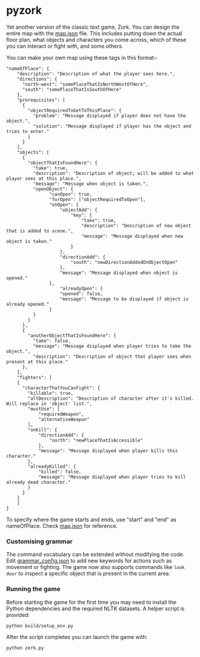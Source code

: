 # pyzork
Yet another version of the classic text game, Zork.
You can design the entire map with the [map.json](map.json) file. This includes putting down the actual floor plan, what objects and characters you come across, which of these you can interact or fight with, and some others.

You can make your own map using these tags in this format:-

```
"nameOfPlace": {
	"description": "Description of what the player sees here.",
	"directions": {
	  "north-west": "somePlaceThatIsNorthWestOfHere",
	  "south": "somePlaceThatIsSouthOfHere"
	},
	"prerequisites": [
	  { 
		"objectRequiredToGetToThisPlace": {
		  "problem": "Message displayed if player does not have the object.", 
		  "solution": "Message displayed if player has the object and tries to enter."
		} 
	  } 
	], 
	"objects": [
	  { 
		"objectThatIsFoundHere": { 
		  "take": true, 
		  "description": "Description of object; will be added to what player sees at this place.", 
		  "message": "Message when object is taken.", 
		  "openObject": { 
				"canOpen": true, 
				"forOpen": ["objectRequiredToOpen"], 
				"onOpen": { 
					"objectAdd": { 
						"key": { 
							"take": true, 
							"description": "Description of new object that is added to scene.", 
							"message": "Message displayed when new object is taken." 
						} 
					}, 
					"directionAdd": { 
						"south": "newDirectionAddedOnObjectOpen" 
					}, 
					"message": "Message displayed when object is opened." 
				}, 
	   		        "alreadyOpen": { 
					"opened": false, 
					"message": "Message to be displayed if object is already opened." 
				} 
		  } 
		} 
	  }, 
	  {
		"anotherObjectThatIsFoundHere": {
		  "take": false,
		  "message": "Message displayed when player tries to take the object.",
		  "description": "Description of object that player sees when present at this place."
	  },
	],
	"fighters": [ 
	{ 
	  "characterThatYouCanFight": { 
		"killable": true, 
		"altDescription": "Description of character after it's killed. Will replace in 'object' list.", 
		"mustUse": [ 
			"requiredWeapon", 
			"alternativeWeapon" 
		], 
		"onKill": {
			"directionAdd": { 
				"north": "newPlaceThatIsAccessible" 
			}, 
			"message": "Message displayed when player kills this character."
		}, 
		"alreadyKilled": { 
			"killed": false, 
			"message": "Message displayed when player tries to kill already dead character." 
		} 
	  } 
	} 
	] 
}
```

To specify where the game starts and ends, use "start" and "end" as nameOfPlace. Check [map.json](map.json) for reference.

### Customising grammar

The command vocabulary can be extended without modifying the code. Edit
[grammar_config.json](grammar_config.json) to add new keywords for actions such
as movement or fighting. The game now also supports commands like `look door`
to inspect a specific object that is present in the current area.

### Running the game

Before starting the game for the first time you may need to install the Python
dependencies and the required NLTK datasets. A helper script is provided:

```bash
python build/setup_env.py
```

After the script completes you can launch the game with:

```bash
python zork.py
```
